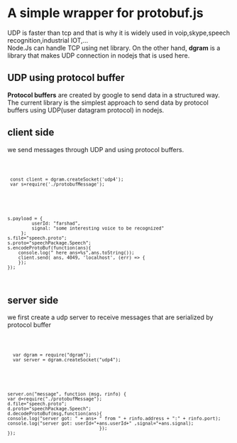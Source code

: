 # A simple wrapper for protobuf.js 
UDP is faster than tcp and that is why it is widely used in
voip,skype,speech recognition,industrial IOT,... <br>
Node.Js can handle TCP using net library.  On the other hand, <b>dgram</b>
is a library that makes UDP connection in nodejs that is used here. 

##  UDP using protocol buffer
<b>Protocol buffers</b> are created by google to send
data in a structured way. The current library is
the simplest approach to send data by protocol buffers using UDP(user datagram protocol)
in nodejs. 

## client side
we send messages through UDP and using protocol buffers.


<code>   


     const client = dgram.createSocket('udp4');
     var s=require('./protobufMessage');
</code>

<code> 
    
    s.payload = {
             userId: "farshad",
             signal: "some interesting voice to be recognized"
         }; 
    s.file="speech.proto"; 
    s.proto="speechPackage.Speech";
    s.encodeProtoBuf(function(ans){
        console.log(" here ans=%s",ans.toString());
        client.send( ans, 4049, 'localhost', (err) => {
        });
    });
</code>

## server side
we first create a udp server to receive messages that are serialized
by protocol buffer


<code>

      var dgram = require("dgram");
      var server = dgram.createSocket("udp4");
</code>

<code>

    server.on("message", function (msg, rinfo) {
    var d=require("./protobufMessage");
    d.file="speech.proto";
    d.proto="speechPackage.Speech";
    d.decodeProtoBuf(msg,function(ans){
    console.log("server got: " + ans+ " from " + rinfo.address + ":" + rinfo.port);
    console.log("server got: userId="+ans.userId+" ,signal="+ans.signal);
                                      });
    });

</code>



